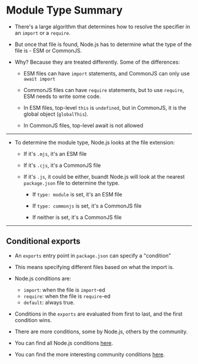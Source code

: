 # Module Type Summary

- There's a large algorithm that determines how to resolve the specifier in an `import` or a `require`.

- But once that file is found, Node.js has to determine what the type of the file is - ESM or CommonJS.

- Why? Because they are treated differently. Some of the differences:

  - ESM files can have `import` statements, and CommonJS can only use `await import`

  - CommonJS files can have `require` statements, but to use `require`, ESM needs to write some code.

  - In ESM files, top-level `this` is `undefined`, but in CommonJS, it is the global object (`globalThis`).

  - In CommonJS files, top-level await is not allowed

---

- To determine the module type, Node.js looks at the file extension:

  - If it's `.mjs`, it's an ESM file

  - If it's `.cjs`, it's a CommonJS file

  - If it's `.js`, it could be either, buandt Node.js will look at the nearest `package.json` file to determine the type.

    - If `type: module` is set, it's an ESM file

    - If `type: commonjs` is set, it's a CommonJS file

    - If neither is set, it's a CommonJS file

---

## Conditional exports

- An `exports` entry point in `package.json` can specify a "condition"

- This means specifying different files based on what the import is.

- Node.js conditions are:

  - `import`: when the file is `import`-ed
  - `require`: when the file is `require`-ed
  - `default`: always true.

- Conditions in the `exports` are evaluated from first to last, and the first
  condition wins.

- There are more conditions, some by Node.js, others by the community.

- You can find all Node.js conditions [here](05-module-type/01-determining-module-type-exercises/01/package.json).

- You can find the more interesting community conditions [here](05-module-type/01-determining-module-type-exercises/01/package.json).
